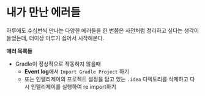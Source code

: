 # 내가 만난 에러들

하루에도 수십번씩 만나는 다양한 에러들을 한 번쯤은 사전처럼 정리하고 싶다는 생각이 들었는데, 더이상 미루기 싫어서 시작해본다.

**에러 목록들**

- <a name="reimport-gradle"></a>Gradle이 정상적으로 작동하지 않을때
  - **Event log**에서 `Import Gradle Project` 하기
  - 또는 인텔리제이의 프로젝트 설정을 담고 있는 `.idea` 디렉토리를 삭제하고 다시 인텔리제이를 실행하여 re import하기 

